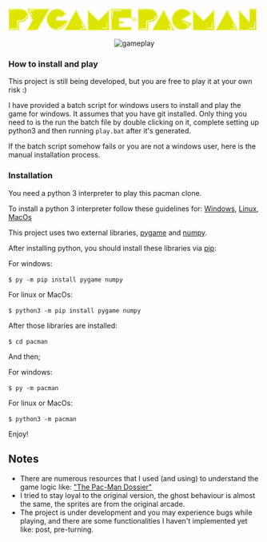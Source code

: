 # <p align="center">
<img src="https://github.com/atif5/pygame-pacman/blob/master/title.png?raw=true"/>
</p>
 <p align="center">
  <img src="https://github.com/atif5/pygame-pacman/blob/master/gameplay.gif?raw=true" alt="gameplay"/>
 </p>
  
### How to install and play  
 This project is still being developed, but you are free to play it at your own risk :)
 
 I have provided a batch script for windows users to install and play the game for windows. It assumes that you have git installed.
 Only thing you need to is the run the batch file by double clicking on it, complete setting up python3 and then running `play.bat` after it's generated.
 
 If the batch script somehow fails or you are not a windows user, here is the manual installation process.
 
### Installation
You need a python 3 interpreter to play this pacman clone.

To install a python 3 interpreter follow these guidelines for: [Windows](https://docs.python-guide.org/starting/install3/win), [Linux](https://docs.python-guide.org/starting/install3/linux), [MacOs](https://docs.python-guide.org/starting/install3/osx)

  
This project uses two external libraries, [pygame](https://www.pygame.org) and [numpy](https://numpy.org/).

After installing python, you should install these libraries via [pip](https://pypi.org/project/pip/):

For windows:

```$ py -m pip install pygame numpy```

For linux or MacOs:

```$ python3 -m pip install pygame numpy```

After those libraries are installed:

```$ cd pacman```

And then;

For windows:

```$ py -m pacman```

For linux or MacOs:

```$ python3 -m pacman```

Enjoy!

## Notes

- There are numerous resources that I used (and using) to understand the game logic like: ["The Pac-Man Dossier"](https://pacman.holenet.info/) 
- I tried to stay loyal to the original version, the ghost behaviour is almost the same, the sprites are from the original arcade.
- The project is under development and you may experience bugs while playing, and there are some functionalities I haven't implemented yet like: post, pre-turning.

 

 
  
